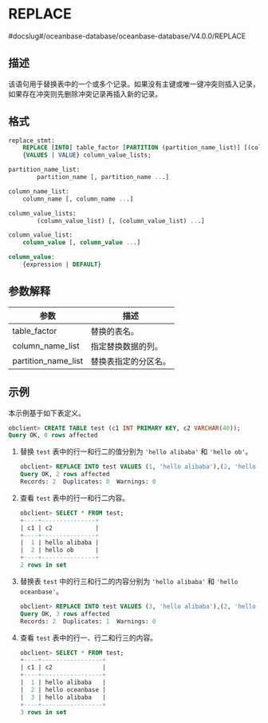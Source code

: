 REPLACE 
============================
#docslug#/oceanbase-database/oceanbase-database/V4.0.0/REPLACE


描述 
-----------------------

该语句用于替换表中的一个或多个记录。如果没有主键或唯一键冲突则插入记录，如果存在冲突则先删除冲突记录再插入新的记录。

格式 
-----------------------

```sql
replace_stmt:
    REPLACE [INTO] table_factor [PARTITION (partition_name_list)] [(column_name_list)]
    {VALUES | VALUE} column_value_lists;

partition_name_list:
        partition_name [, partition_name ...]

column_name_list:
    column_name [, column_name ...]

column_value_lists:
        (column_value_list) [, (column_value_list) ...]

column_value_list:
    column_value [, column_value ...]

column_value:
    {expression | DEFAULT}
```



参数解释 
-------------------------



|       **参数**        |   **描述**   |
|---------------------|------------|
| table_factor        | 替换的表名。     |
| column_name_list    | 指定替换数据的列。  |
| partition_name_list | 替换表指定的分区名。 |



示例 
-----------------------

本示例基于如下表定义。

```sql
obclient> CREATE TABLE test (c1 INT PRIMARY KEY, c2 VARCHAR(40));
Query OK, 0 rows affected 
```



1. 替换 `test` 表中的行一和行二的值分别为 `'hello alibaba'` 和 `'hello ob'`。

   ```sql
   obclient> REPLACE INTO test VALUES (1, 'hello alibaba'),(2, 'hello ob');
   Query OK, 2 rows affected 
   Records: 2  Duplicates: 0  Warnings: 0
   ```

   

2. 查看 `test` 表中的行一和行二内容。

   ```sql
   obclient> SELECT * FROM test;
   +----+---------------+
   | c1 | c2            |
   +----+---------------+
   |  1 | hello alibaba |
   |  2 | hello ob      |
   +----+---------------+
   2 rows in set 
   ```

   

3. 替换表 `test` 中的行三和行二的内容分别为 `'hello alibaba'` 和 `'hello oceanbase'`。

   ```sql
   obclient> REPLACE INTO test VALUES (3, 'hello alibaba'),(2, 'hello oceanbase');
   Query OK, 3 rows affected 
   Records: 2  Duplicates: 1  Warnings: 0
   ```

   

4. 查看 `test` 表中的行一、行二和行三的内容。

   ```sql
   obclient> SELECT * FROM test;
   +----+-----------------+
   | c1 | c2              |
   +----+-----------------+
   |  1 | hello alibaba   |
   |  2 | hello oceanbase |
   |  3 | hello alibaba   |
   +----+-----------------+
   3 rows in set 
   ```

   




